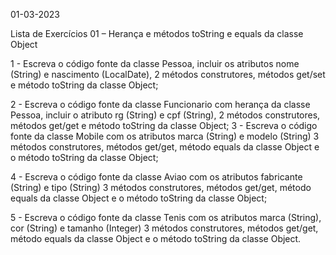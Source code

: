 01-03-2023 

Lista de Exercícios 01 – Herança e métodos toString e equals da classe Object

1 - Escreva o código fonte da classe Pessoa, incluir os atributos nome (String) e nascimento
(LocalDate), 2 métodos construtores, métodos get/set e método toString da classe Object;

2 - Escreva o código fonte da classe Funcionario com herança da classe Pessoa, incluir o atributo rg
(String) e cpf (String), 2 métodos construtores, métodos get/get e método toString da classe Object;
3 - Escreva o código fonte da classe Mobile com os atributos marca (String) e modelo (String) 3
métodos construtores, métodos get/get, método equals da classe Object e o método toString da
classe Object;

4 - Escreva o código fonte da classe Aviao com os atributos fabricante (String) e tipo (String) 3
métodos construtores, métodos get/get, método equals da classe Object e o método toString da
classe Object;

5 - Escreva o código fonte da classe Tenis com os atributos marca (String), cor (String) e tamanho
(Integer) 3 métodos construtores, métodos get/get, método equals da classe Object e o método
toString da classe Object.
